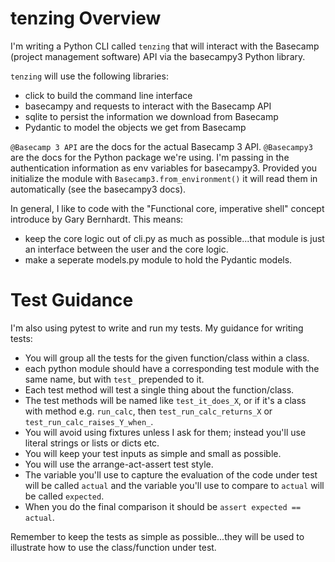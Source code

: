 # tenzing Overview
I'm writing a Python CLI called `tenzing` that will interact with the Basecamp (project management software) API via the basecampy3 Python library.

`tenzing` will use the following libraries:
- click to build the command line interface
- basecampy and requests to interact with the Basecamp API
- sqlite to persist the information we download from Basecamp
- Pydantic to model the objects we get from Basecamp

`@Basecamp 3 API` are the docs for the actual Basecamp 3 API.
`@Basecampy3` are the docs for the Python package we're using.
I'm passing in the authentication information as env variables for basecampy3.
Provided you initialize the module with `Basecamp3.from_environment()` it will read them in automatically (see the basecampy3 docs).

In general, I like to code with the "Functional core, imperative shell" concept introduce by Gary Bernhardt.
This means:
- keep the core logic out of cli.py as much as possible...that module is just an interface between the user and the core logic.
- make a seperate models.py module to hold the Pydantic models.


# Test Guidance
I'm also using pytest to write and run my tests.
My guidance for writing tests:
- You will group all the tests for the given function/class within a class.
- each python module should have a corresponding test module with the same name, but with `test_` prepended to it.
- Each test method will test a single thing about the function/class.
- The test methods will be named like `test_it_does_X`, or if it's a class with method e.g. `run_calc`, then `test_run_calc_returns_X` or `test_run_calc_raises_Y_when_`.
- You will avoid using fixtures unless I ask for them; instead you'll use literal strings or lists or dicts etc.
- You will keep your test inputs as simple and small as possible.
- You will use the arrange-act-assert test style.
- The variable you'll use to capture the evaluation of the code under test will be called `actual` and the variable you'll use to compare to `actual` will be called `expected`.
- When you do the final comparison it should be `assert expected == actual`.

Remember to keep the tests as simple as possible...they will be used to illustrate how to use the class/function under test.

